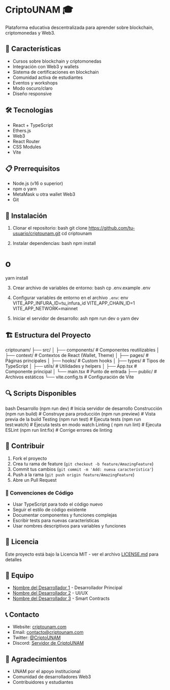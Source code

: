 # CriptoUNAM 🎓

Plataforma educativa descentralizada para aprender sobre blockchain, criptomonedas y Web3.

## 🚀 Características

- Cursos sobre blockchain y criptomonedas
- Integración con Web3 y wallets
- Sistema de certificaciones en blockchain
- Comunidad activa de estudiantes
- Eventos y workshops
- Modo oscuro/claro
- Diseño responsive

## 🛠️ Tecnologías

- React + TypeScript
- Ethers.js
- Web3
- React Router
- CSS Modules
- Vite

## 📋 Prerrequisitos

- Node.js (v16 o superior)
- npm o yarn
- MetaMask u otra wallet Web3
- Git

## 🔧 Instalación

1. Clonar el repositorio:
bash
git clone https://github.com/tu-usuario/criptounam.git
cd criptounam


2. Instalar dependencias:
bash
npm install
# o
yarn install


3. Crear archivo de variables de entorno: bash
cp .env.example .env



4. Configurar variables de entorno en el archivo `.env`:
env
VITE_APP_INFURA_ID=tu_infura_id
VITE_APP_CHAIN_ID=1
VITE_APP_NETWORK=mainnet


5. Iniciar el servidor de desarrollo:
ash
npm run dev
o
yarn dev


## 🏗️ Estructura del Proyecto
criptounam/
├── src/
│ ├── components/ # Componentes reutilizables
│ ├── context/ # Contextos de React (Wallet, Theme)
│ ├── pages/ # Páginas principales
│ ├── hooks/ # Custom hooks
│ ├── types/ # Tipos de TypeScript
│ ├── utils/ # Utilidades y helpers
│ ├── App.tsx # Componente principal
│ └── main.tsx # Punto de entrada
├── public/ # Archivos estáticos
└── vite.config.ts # Configuración de Vite


## 🔍 Scripts Disponibles
bash
Desarrollo
(npm run dev)         # Inicia servidor de desarrollo
Construcción
(npm run build)        # Construye para producción
(npm run preview)      # Vista previa de la build
Testing
(npm run test)         # Ejecuta tests
(npm run test:watch)   # Ejecuta tests en modo watch
Linting
( npm run lint)         # Ejecuta ESLint
(npm run lint:fix)     # Corrige errores de linting



## 🤝 Contribuir

1. Fork el proyecto
2. Crea tu rama de feature (`git checkout -b feature/AmazingFeature`)
3. Commit tus cambios (`git commit -m 'Add: nueva característica'`)
4. Push a la rama (`git push origin feature/AmazingFeature`)
5. Abre un Pull Request

### 📝 Convenciones de Código

- Usar TypeScript para todo el código nuevo
- Seguir el estilo de código existente
- Documentar componentes y funciones complejas
- Escribir tests para nuevas características
- Usar nombres descriptivos para variables y funciones

## 📄 Licencia

Este proyecto está bajo la Licencia MIT - ver el archivo [LICENSE.md](LICENSE.md) para detalles

## 👥 Equipo

- [Nombre del Desarrollador 1](https://github.com/usuario1) - Desarrollador Principal
- [Nombre del Desarrollador 2](https://github.com/usuario2) - UI/UX
- [Nombre del Desarrollador 3](https://github.com/usuario3) - Smart Contracts

## 📞 Contacto

- Website: [criptounam.com](https://criptounam.com)
- Email: contacto@criptounam.com
- Twitter: [@CriptoUNAM](https://twitter.com/Cripto_UNAM)
- Discord: [Servidor de CriptoUNAM](https://discord.gg/criptounam)

## 🙏 Agradecimientos

- UNAM por el apoyo institucional
- Comunidad de desarrolladores Web3
- Contribuidores y estudiantes
